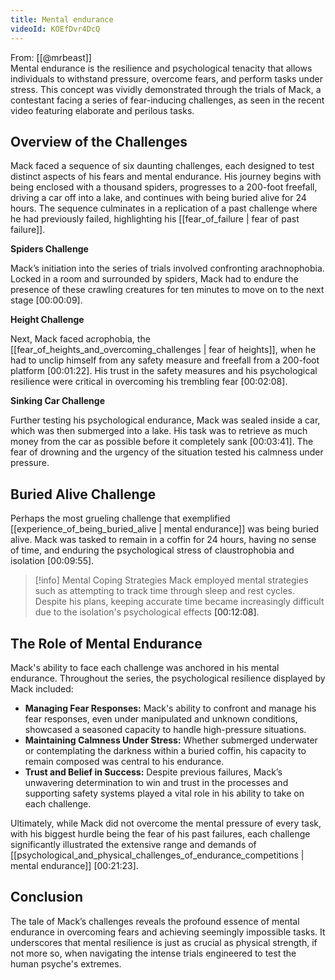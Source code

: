 ```yaml
---
title: Mental endurance
videoId: KOEfDvr4DcQ
---
```


From: [[@mrbeast]] <br/> 
Mental endurance is the resilience and psychological tenacity that allows individuals to withstand pressure, overcome fears, and perform tasks under stress. This concept was vividly demonstrated through the trials of Mack, a contestant facing a series of fear-inducing challenges, as seen in the recent video featuring elaborate and perilous tasks.

## Overview of the Challenges

Mack faced a sequence of six daunting challenges, each designed to test distinct aspects of his fears and mental endurance. His journey begins with being enclosed with a thousand spiders, progresses to a 200-foot freefall, driving a car off into a lake, and continues with being buried alive for 24 hours. The sequence culminates in a replication of a past challenge where he had previously failed, highlighting his [[fear_of_failure | fear of past failure]].

**Spiders Challenge**

Mack’s initiation into the series of trials involved confronting arachnophobia. Locked in a room and surrounded by spiders, Mack had to endure the presence of these crawling creatures for ten minutes to move on to the next stage <a class="yt-timestamp" data-t="00:00:09">[00:00:09]</a>.

**Height Challenge**

Next, Mack faced acrophobia, the [[fear_of_heights_and_overcoming_challenges | fear of heights]], when he had to unclip himself from any safety measure and freefall from a 200-foot platform <a class="yt-timestamp" data-t="00:01:22">[00:01:22]</a>. His trust in the safety measures and his psychological resilience were critical in overcoming his trembling fear <a class="yt-timestamp" data-t="00:02:08">[00:02:08]</a>.

**Sinking Car Challenge**

Further testing his psychological endurance, Mack was sealed inside a car, which was then submerged into a lake. His task was to retrieve as much money from the car as possible before it completely sank <a class="yt-timestamp" data-t="00:03:41">[00:03:41]</a>. The fear of drowning and the urgency of the situation tested his calmness under pressure.

## Buried Alive Challenge

Perhaps the most grueling challenge that exemplified [[experience_of_being_buried_alive | mental endurance]] was being buried alive. Mack was tasked to remain in a coffin for 24 hours, having no sense of time, and enduring the psychological stress of claustrophobia and isolation <a class="yt-timestamp" data-t="00:09:55">[00:09:55]</a>.

> [!info] Mental Coping Strategies
> Mack employed mental strategies such as attempting to track time through sleep and rest cycles. Despite his plans, keeping accurate time became increasingly difficult due to the isolation's psychological effects <a class="yt-timestamp" data-t="00:12:08">[00:12:08]</a>.

## The Role of Mental Endurance

Mack's ability to face each challenge was anchored in his mental endurance. Throughout the series, the psychological resilience displayed by Mack included:

- **Managing Fear Responses:** Mack's ability to confront and manage his fear responses, even under manipulated and unknown conditions, showcased a seasoned capacity to handle high-pressure situations.
- **Maintaining Calmness Under Stress:** Whether submerged underwater or contemplating the darkness within a buried coffin, his capacity to remain composed was central to his endurance.
- **Trust and Belief in Success:** Despite previous failures, Mack’s unwavering determination to win and trust in the processes and supporting safety systems played a vital role in his ability to take on each challenge.

Ultimately, while Mack did not overcome the mental pressure of every task, with his biggest hurdle being the fear of his past failures, each challenge significantly illustrated the extensive range and demands of [[psychological_and_physical_challenges_of_endurance_competitions | mental endurance]] <a class="yt-timestamp" data-t="00:21:23">[00:21:23]</a>.

## Conclusion

The tale of Mack’s challenges reveals the profound essence of mental endurance in overcoming fears and achieving seemingly impossible tasks. It underscores that mental resilience is just as crucial as physical strength, if not more so, when navigating the intense trials engineered to test the human psyche's extremes.